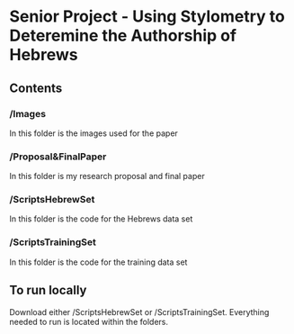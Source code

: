 # Senior Project - Using Stylometry to Deteremine the Authorship of Hebrews

## Contents

### /Images
In this folder is the images used for the paper

### /Proposal&FinalPaper
In this folder is my research proposal and final paper

### /ScriptsHebrewSet
In this folder is the code for the Hebrews data set

### /ScriptsTrainingSet
In this folder is the code for the training data set

## To run locally

Download either /ScriptsHebrewSet or /ScriptsTrainingSet. Everything needed to run is located within the folders.
